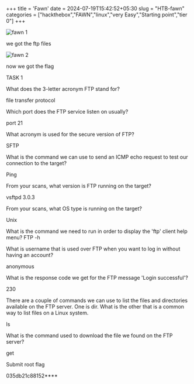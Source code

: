 +++
title = 'Fawn'
date = 2024-07-19T15:42:52+05:30
slug = "HTB-fawn"
categories = ["hackthebox","FAWN","linux","very Easy","Starting point","tier 0"]
+++

![fawn 1](https://dl.dropbox.com/scl/fi/cfdoazppb5mr38gqhru5l/Pasted-image-20240531151234.png?rlkey=r7q3m4k3iegui6hngp3uryenc&st=cqiyg7j2&dl=0)

we got the ftp files

![fawn 2](https://dl.dropbox.com/scl/fi/gx7b0zsd52qwivikig3dv/Pasted-image-20240531151825.png?rlkey=oh0rlf13b82cljyxfaywxw85w&st=cz5do3vb&dl=0)

now we got the flag 

TASK 1

What does the 3-letter acronym FTP stand for?

file transfer protocol

Which port does the FTP service listen on usually?

port 21

What acronym is used for the secure version of FTP?

SFTP

What is the command we can use to send an ICMP echo request to test our connection to the target?

Ping

From your scans, what version is FTP running on the target?

vsftpd 3.0.3

From your scans, what OS type is running on the target?

Unix

What is the command we need to run in order to display the 'ftp' client help menu?
FTP -h

What is username that is used over FTP when you want to log in without having an account?

anonymous

What is the response code we get for the FTP message 'Login successful'?

230

There are a couple of commands we can use to list the files and directories available on the FTP server. One is dir. What is the other that is a common way to list files on a Linux system.

ls

What is the command used to download the file we found on the FTP server?

get

Submit root flag

035db21c88152****